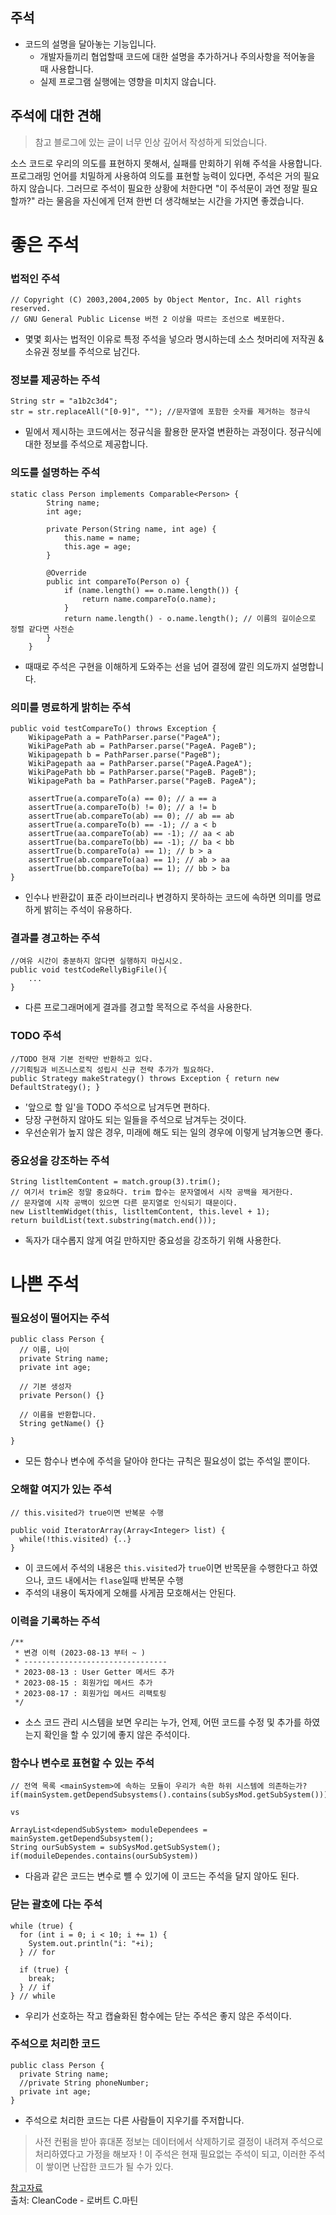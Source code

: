 ## 주석

- 코드의 설명을 달아놓는 기능입니다.
  - 개발자들끼리 협업할때 코드에 대한 설명을 추가하거나 주의사항을 적어놓을 때 사용합니다.
  - 실제 프로그램 실행에는 영향을 미치지 않습니다.

## 주석에 대한 견해

> 참고 블로그에 있는 글이 너무 인상 깊어서 작성하게 되었습니다.

소스 코드로 우리의 의도를 표현하지 못해서, 실패를 만회하기 위해 주석을 사용합니다.
프로그래밍 언어를 치밀하게 사용하여 의도를 표현할 능력이 있다면, 주석은 거의 필요하지 않습니다.
그러므로 주석이 필요한 상황에 처한다면 "이 주석문이 과연 정말 필요할까?" 라는 물음을 자신에게 던져
한번 더 생각해보는 시간을 가지면 좋겠습니다.

# **좋은 주석**

### 법적인 주석

```
// Copyright (C) 2003,2004,2005 by Object Mentor, Inc. All rights reserved.
// GNU General Public License 버전 2 이상을 따르는 조선으로 베포한다.
```

- 몇몇 회사는 법적인 이유로 특정 주석을 넣으라 명시하는데 소스 첫머리에 저작권 & 소유권 정보를 주석으로 남긴다.

### 정보를 제공하는 주석

```
String str = "a1b2c3d4";
str = str.replaceAll("[0-9]", ""); //문자열에 포함한 숫자를 제거하는 정규식
```

- 밑에서 제시하는 코드에서는 정규식을 활용한 문자열 변환하는 과정이다. 정규식에 대한 정보를 주석으로 제공합니다.

### 의도를 설명하는 주석

```
static class Person implements Comparable<Person> {
		String name;
		int age;

		private Person(String name, int age) {
			this.name = name;
			this.age = age;
		}

		@Override
		public int compareTo(Person o) {
			if (name.length() == o.name.length()) {
				return name.compareTo(o.name);
			}
			return name.length() - o.name.length(); // 이름의 길이순으로 정렬 같다면 사전순
		}
	}

```

- 때때로 주석은 구현을 이해하게 도와주는 선을 넘어 결정에 깔린 의도까지 설명합니다.

### 의미를 명료하게 밝히는 주석

```
public void testCompareTo() throws Exception {
    WikipagePath a = PathParser.parse("PageA");
    WikiPagePath ab = PathParser.parse("PageA. PageB");
    Wikipagepath b = PathParser.parse("PageB");
    WikiPagepath aa = PathParser.parse("PageA.PageA");
    WikiPagePath bb = PathParser.parse("PageB. PageB");
    WikipagePath ba = PathParser.parse("PageB. PageA");

    assertTrue(a.compareTo(a) == 0); // a == a
    assertTrue(a.compareTo(b) != 0); // a != b
    assertTrue(ab.compareTo(ab) == 0); // ab == ab
    assertTrue(a.compareTo(b) == -1); // a < b
    assertTrue(aa.compareTo(ab) == -1); // aa < ab
    assertTrue(ba.compareTo(bb) == -1); // ba < bb
    assertTrue(b.compareTo(a) == 1); // b > a
    assertTrue(ab.compareTo(aa) == 1); // ab > aa
    assertTrue(bb.compareTo(ba) == 1); // bb > ba
}
```

- 인수나 반환값이 표준 라이브러리나 변경하지 못하하는 코드에 속하면 의미를 명료하게 밝히는 주석이 유용하다.

### 결과를 경고하는 주석

```
//여유 시간이 충분하지 않다면 실행하지 마십시오.
public void testCodeRellyBigFile(){
	...
}
```

- 다른 프로그래머에게 결과를 경고할 목적으로 주석을 사용한다.

### TODO 주석

```
//TODO 현재 기본 전략만 반환하고 있다.
//기획팀과 비즈니스로직 성립시 신규 전략 추가가 필요하다.
public Strategy makeStrategy() throws Exception { return new DefaultStrategy(); }
```

- '앞으로 할 일'을 TODO 주석으로 남겨두면 편하다.
- 당장 구현하지 않아도 되는 일들을 주석으로 남겨두는 것이다.
- 우선순위가 높지 않은 경우, 미래에 해도 되는 일의 경우에 이렇게 남겨놓으면 좋다.

### 중요성을 강조하는 주석

```
String listltemContent = match.group(3).trim();
// 여기서 trim온 정말 중요하다. trim 합수는 문자열에서 시작 공백을 제거한다.
// 문자열에 시작 공백이 있으면 다른 문지열로 인식되기 때문이다.
new ListltemWidget(this, listltemContent, this.level + 1);
return buildList(text.substring(match.end()));
```

- 독자가 대수롭지 않게 여길 만하지만 중요성을 강조하기 위해 사용한다.

# **나쁜 주석**

### 필요성이 떨어지는 주석

```
public class Person {
  // 이름, 나이
  private String name;
  private int age;

  // 기본 생성자
  private Person() {}

  // 이름을 반환합니다.
  String getName() {}

}
```

- 모든 함수나 변수에 주석을 달아야 한다는 규칙은 필요성이 없는 주석일 뿐이다.

### 오해할 여지가 있는 주석

```
// this.visited가 true이면 반복문 수행

public void IteratorArray(Array<Integer> list) {
  while(!this.visited) {..}
}
```

- 이 코드에서 주석의 내용은 `this.visited`가 `true`이면 반목문을 수행한다고 하였으나, 코드 내에서는 `flase`일때 반복문 수행
- 주석의 내용이 독자에게 오해를 사게끔 모호해서는 안된다.

### 이력을 기록하는 주석

```
/**
 * 변경 이력 (2023-08-13 부터 ~ )
 * --------------------------------
 * 2023-08-13 : User Getter 메서드 추가
 * 2023-08-15 : 회원가입 메서드 추가
 * 2023-08-17 : 회원가입 메서드 리팩토링
 */
```

- 소스 코드 관리 시스템을 보면 우리는 누가, 언제, 어떤 코드를 수정 및 추가를 하였는지 확인을 할 수 있기에 좋지 않은 주석이다.

### 함수나 변수로 표현할 수 있는 주석

```
// 전역 목록 <mainSystem>에 속하는 모듈이 우리가 속한 하위 시스템에 의존하는가?
if(mainSystem.getDependSubsystems().contains(subSysMod.getSubSystem()))

vs

ArrayList<dependSubSystem> moduleDependees = mainSystem.getDependSubsystem();
String ourSubSystem = subSysMod.getSubSystem();
if(moduileDependes.contains(ourSubSystem))

```

- 다음과 같은 코드는 변수로 뺼 수 있기에 이 코드는 주석을 달지 않아도 된다.

### 닫는 괄호에 다는 주석

```
while (true) {
  for (int i = 0; i < 10; i += 1) {
    System.out.println("i: "+i);
  } // for

  if (true) {
    break;
  } // if
} // while
```

- 우리가 선호하는 작고 캡슐화된 함수에는 닫는 주석은 좋지 않은 주석이다.

### 주석으로 처리한 코드

```
public class Person {
  private String name;
  //private String phoneNumber;
  private int age;
}
```

- 주석으로 처리한 코드는 다른 사람들이 지우기를 주저합니다.

> 사전 컨펌을 받아 휴대폰 정보는 데이터에서 삭제하기로 결정이 내려져 주석으로 처리하였다고 가정을 해보자 !
> 이 주석은 현재 필요없는 주석이 되고, 이러한 주석이 쌓이면 난잡한 코드가 될 수가 있다.

[참고자료](https://velog.io/@hangem422/clean-code-comment)
<br>
출처: CleanCode - 로버트 C.마틴
